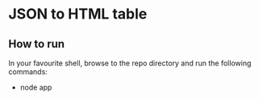 # JSON to HTML table

## How to run
In your favourite shell, browse to the repo directory and run the following commands:
* node app
